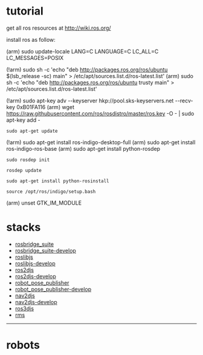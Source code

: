 # tutorial

get all ros resources at <http://wiki.ros.org/>

install ros as follow:
>
(arm)	sudo update-locale LANG=C LANGUAGE=C LC_ALL=C LC_MESSAGES=POSIX

(!arm)	sudo sh -c 'echo "deb http://packages.ros.org/ros/ubuntu $(lsb_release -sc) main" > /etc/apt/sources.list.d/ros-latest.list'
(arm)	sudo sh -c 'echo "deb http://packages.ros.org/ros/ubuntu trusty main" > /etc/apt/sources.list.d/ros-latest.list'

(!arm)	sudo apt-key adv --keyserver hkp://pool.sks-keyservers.net --recv-key 0xB01FA116
(arm)	wget https://raw.githubusercontent.com/ros/rosdistro/master/ros.key -O - | sudo apt-key add -

	sudo apt-get update

(!arm)	sudo apt-get install ros-indigo-desktop-full
(arm)	sudo apt-get install ros-indigo-ros-base
(arm)	sudo apt-get install python-rosdep

	sudo rosdep init

	rosdep update

	sudo apt-get install python-rosinstall

	source /opt/ros/indigo/setup.bash

(arm)	unset GTK_IM_MODULE
>

# stacks

* [rosbridge_suite](http://wiki.ros.org/rosbridge_suite)
 * [rosbridge_suite-develop](https://raw.githubusercontent.com/ouiyeah/wiki_ros/master/src/rosbridge_suite-develop.zip)
* [roslibjs](http://wiki.ros.org/roslibjs)
 * [roslibjs-develop](https://raw.githubusercontent.com/ouiyeah/wiki_ros/master/src/roslibjs-develop.zip)
* [ros2djs](http://wiki.ros.org/ros2djs)
 * [ros2djs-develop](https://raw.githubusercontent.com/ouiyeah/wiki_ros/master/src/ros2djs-develop.zip)
* [robot_pose_publisher](http://wiki.ros.org/robot_pose_publisher)
 * [robot_pose_publisher-develop](https://raw.githubusercontent.com/ouiyeah/wiki_ros/master/src/robot_pose_publisher-develop.zip)
* [nav2djs](http://wiki.ros.org/nav2djs)
 * [nav2djs-develop](https://raw.githubusercontent.com/ouiyeah/wiki_ros/master/src/nav2djs-develop.zip)
* [ros3djs](http://wiki.ros.org/ros3djs)
* [rms](http://wiki.ros.org/rms)

***
# robots
